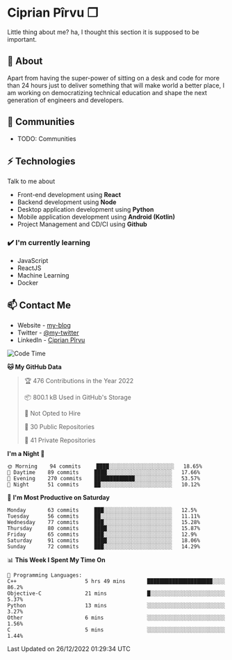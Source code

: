 # Ciprian Pîrvu ❐

Little thing about me? ha, I thought this section it is supposed to be important.

## 🧐 About

Apart from having the super-power of sitting on a desk and code for more than 24 hours just to deliver something that will make world a better place, I am working on democratizing technical education and shape the next generation of engineers and developers.

## 👯 Communities

-   TODO: Communities

## ⚡ Technologies

Talk to me about

-   Front-end development using **React**
-   Backend development using **Node**
-   Desktop application development using **Python**
-   Mobile application development using **Android (Kotlin)**
-   Project Management and CD/CI using **Github**

### ✔️ I'm currently learning

-   JavaScript
-   ReactJS
-   Machine Learning
-   Docker

## 📫 Contact Me

-   Website - [my-blog]()
-   Twitter - [@my-twitter]()
-   LinkedIn - [Ciprian Pîrvu](https://www.linkedin.com/in/p%C3%AErvu-ciprian-cristian-4415991b1/)

<!--START_SECTION:waka-->
![Code Time](http://img.shields.io/badge/Code%20Time-1%2C433%20hrs%2036%20mins-blue)

**🐱 My GitHub Data** 

> 🏆 476 Contributions in the Year 2022
 > 
> 📦 800.1 kB Used in GitHub's Storage 
 > 
> 🚫 Not Opted to Hire
 > 
> 📜 30 Public Repositories 
 > 
> 🔑 41 Private Repositories  
 > 
**I'm a Night 🦉** 

```text
🌞 Morning    94 commits     ████░░░░░░░░░░░░░░░░░░░░░   18.65% 
🌆 Daytime    89 commits     ████░░░░░░░░░░░░░░░░░░░░░   17.66% 
🌃 Evening    270 commits    █████████████░░░░░░░░░░░░   53.57% 
🌙 Night      51 commits     ██░░░░░░░░░░░░░░░░░░░░░░░   10.12%

```
📅 **I'm Most Productive on Saturday** 

```text
Monday       63 commits     ███░░░░░░░░░░░░░░░░░░░░░░   12.5% 
Tuesday      56 commits     ██░░░░░░░░░░░░░░░░░░░░░░░   11.11% 
Wednesday    77 commits     ███░░░░░░░░░░░░░░░░░░░░░░   15.28% 
Thursday     80 commits     ████░░░░░░░░░░░░░░░░░░░░░   15.87% 
Friday       65 commits     ███░░░░░░░░░░░░░░░░░░░░░░   12.9% 
Saturday     91 commits     ████░░░░░░░░░░░░░░░░░░░░░   18.06% 
Sunday       72 commits     ███░░░░░░░░░░░░░░░░░░░░░░   14.29%

```


📊 **This Week I Spent My Time On** 

```text
💬 Programming Languages: 
C++                      5 hrs 49 mins       █████████████████████░░░░   86.2% 
Objective-C              21 mins             █░░░░░░░░░░░░░░░░░░░░░░░░   5.37% 
Python                   13 mins             ░░░░░░░░░░░░░░░░░░░░░░░░░   3.27% 
Other                    6 mins              ░░░░░░░░░░░░░░░░░░░░░░░░░   1.56% 
C                        5 mins              ░░░░░░░░░░░░░░░░░░░░░░░░░   1.44%

```


 Last Updated on 26/12/2022 01:29:34 UTC
<!--END_SECTION:waka-->
